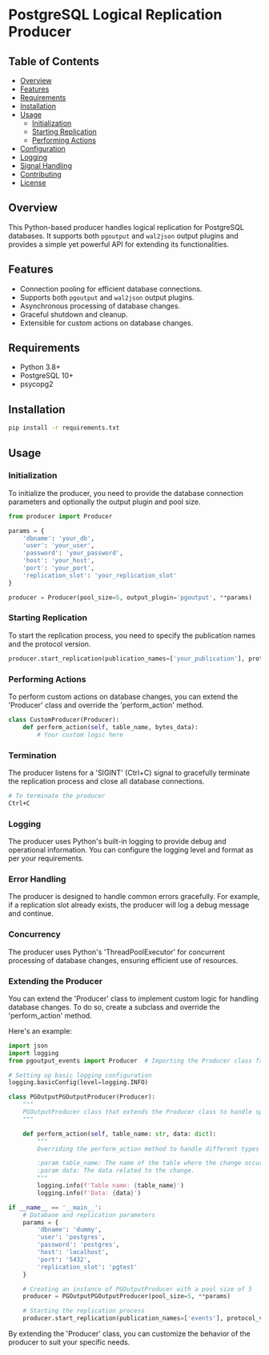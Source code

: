 # PostgreSQL Logical Replication Producer

## Table of Contents

- [Overview](#overview)
- [Features](#features)
- [Requirements](#requirements)
- [Installation](#installation)
- [Usage](#usage)
  - [Initialization](#initialization)
  - [Starting Replication](#starting-replication)
  - [Performing Actions](#performing-actions)
- [Configuration](#configuration)
- [Logging](#logging)
- [Signal Handling](#signal-handling)
- [Contributing](#contributing)
- [License](#license)

## Overview

This Python-based producer handles logical replication for PostgreSQL databases. It supports both `pgoutput` and `wal2json` output plugins and provides a simple yet powerful API for extending its functionalities.

## Features

- Connection pooling for efficient database connections.
- Supports both `pgoutput` and `wal2json` output plugins.
- Asynchronous processing of database changes.
- Graceful shutdown and cleanup.
- Extensible for custom actions on database changes.

## Requirements

- Python 3.8+
- PostgreSQL 10+
- psycopg2

## Installation

```bash
pip install -r requirements.txt
```

## Usage

### Initialization

To initialize the producer, you need to provide the database connection parameters and optionally the output plugin and pool size.

```python
from producer import Producer

params = {
    'dbname': 'your_db',
    'user': 'your_user',
    'password': 'your_password',
    'host': 'your_host',
    'port': 'your_port',
    'replication_slot': 'your_replication_slot'
}

producer = Producer(pool_size=5, output_plugin='pgoutput', **params)
```

### Starting Replication

To start the replication process, you need to specify the publication names and the protocol version.

```python
producer.start_replication(publication_names=['your_publication'], protocol_version='your_protocol_version')
```

### Performing Actions

To perform custom actions on database changes, you can extend the 'Producer' class and override the 'perform_action' method.

```python
class CustomProducer(Producer):
    def perform_action(self, table_name, bytes_data):
        # Your custom logic here
```

### Termination

The producer listens for a 'SIGINT' (Ctrl+C) signal to gracefully terminate the replication process and close all database connections.

```bash
# To terminate the producer
Ctrl+C
```

### Logging

The producer uses Python's built-in logging to provide debug and operational information. You can configure the logging level and format as per your requirements.

### Error Handling

The producer is designed to handle common errors gracefully. For example, if a replication slot already exists, the producer will log a debug message and continue.

### Concurrency

The producer uses Python's 'ThreadPoolExecutor' for concurrent processing of database changes, ensuring efficient use of resources.

### Extending the Producer

You can extend the 'Producer' class to implement custom logic for handling database changes. To do so, create a subclass and override the 'perform_action' method.

Here's an example:

```python
import json
import logging
from pgoutput_events import Producer  # Importing the Producer class from the producer module

# Setting up basic logging configuration
logging.basicConfig(level=logging.INFO)

class PGOutputPGOutputProducer(Producer):
    """
    PGOutputProducer class that extends the Producer class to handle specific types of messages.
    """

    def perform_action(self, table_name: str, data: dict):
        """
        Overriding the perform_action method to handle different types of messages.

        :param table_name: The name of the table where the change occurred.
        :param data: The data related to the change.
        """
        logging.info(f'Table name: {table_name}')
        logging.info(f'Data: {data}')

if __name__ == '__main__':
    # Database and replication parameters
    params = {
        'dbname': 'dummy',
        'user': 'postgres',
        'password': 'postgres',
        'host': 'localhost',
        'port': '5432',
        'replication_slot': 'pgtest'
    }

    # Creating an instance of PGOutputProducer with a pool size of 5
    producer = PGOutputPGOutputProducer(pool_size=5, **params)

    # Starting the replication process
    producer.start_replication(publication_names=['events'], protocol_version='4')
```

By extending the 'Producer' class, you can customize the behavior of the producer to suit your specific needs.
